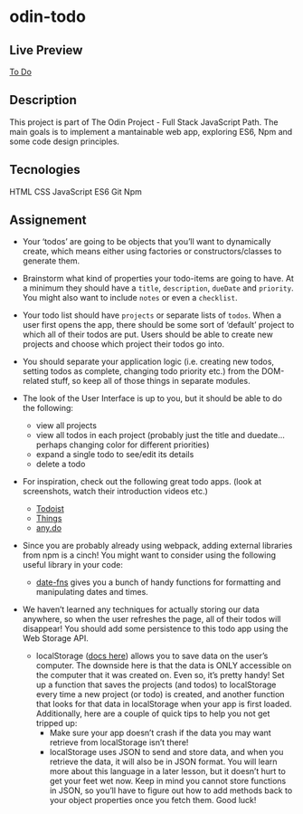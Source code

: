 # odin-todo


## Live Preview
[To Do](https://dak79.github.io/odin-todo/)

## Description
This project is part of The Odin Project - Full Stack JavaScript Path. The main goals is to implement a mantainable web app, exploring ES6, Npm and some code design principles. 

## Tecnologies
HTML
CSS
JavaScript ES6
Git
Npm

## Assignement
* Your ‘todos’ are going to be objects that you’ll want to dynamically create, which means either using factories or constructors/classes to generate them.

* Brainstorm what kind of properties your todo-items are going to have. At a minimum they should have a `title`, `description`, `dueDate` and `priority`. You might also want to include `notes` or even a `checklist`.

* Your todo list should have `projects` or separate lists of `todos`. When a user first opens the app, there should be some sort of ‘default’ project to which all of their todos are put. Users should be able to create new projects and choose which project their todos go into.

* You should separate your application logic (i.e. creating new todos, setting todos as complete, changing todo priority etc.) from the DOM-related stuff, so keep all of those things in separate modules.

* The look of the User Interface is up to you, but it should be able to do the following: 
  * view all projects
  * view all todos in each project (probably just the title and duedate… perhaps changing color for different priorities)
  * expand a single todo to see/edit its details
  * delete a todo

* For inspiration, check out the following great todo apps. (look at screenshots, watch their introduction videos etc.)
  * [Todoist](https://en.todoist.com/)
  * [Things](https://culturedcode.com/things/)
  * [any.do](https://www.any.do/)
  
* Since you are probably already using webpack, adding external libraries from npm is a cinch! You might want to consider using the following useful library in your code:
  * [date-fns](https://github.com/date-fns/date-fns) gives you a bunch of handy functions for formatting and manipulating dates and times.

* We haven’t learned any techniques for actually storing our data anywhere, so when the user refreshes the page, all of their todos will disappear! You should add some persistence to this todo app using the Web Storage API.
  * localStorage ([docs here](https://developer.mozilla.org/en-US/docs/Web/API/Web_Storage_API/Using_the_Web_Storage_API)) allows you to save data on the       user’s computer. The downside here is that the data is ONLY accessible on the computer that it was created on. Even so, it’s pretty handy! Set up a         function that saves the projects (and todos) to localStorage every time a new project (or todo) is created, and another function that looks for that       data in localStorage when your app is first loaded. Additionally, here are a couple of quick tips to help you not get tripped up:
      * Make sure your app doesn’t crash if the data you may want retrieve from localStorage isn’t there!
      * localStorage uses JSON to send and store data, and when you retrieve the data, it will also be in JSON format. You will learn more about this               language in a later lesson, but it doesn’t hurt to get your feet wet now. Keep in mind you cannot store functions in JSON, so you’ll have to figure         out how to add methods back to your object properties once you fetch them. Good luck! 
